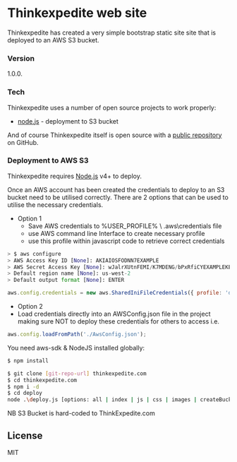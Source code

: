 # Thinkexpedite web site

Thinkexpedite has created a very simple bootstrap static site site that is deployed to an AWS S3 bucket.
### Version
1.0.0.

### Tech

Thinkexpedite uses a number of open source projects to work properly:

* [node.js] - deployment to S3 bucket 

And of course Thinkexpedite itself is open source with a [public repository][Thinkexpedite]
 on GitHub.

### Deployment to AWS S3

Thinkexpedite requires [Node.js](https://nodejs.org/) v4+ to deploy.

Once an AWS account has been created the credentials to deploy to an S3 bucket need to be utilised correctly. There are 2 options that can be used to utilise the necessary credentials.

* Option 1
    * Save AWS credentials to %USER_PROFILE% \ .aws\credentials file 
    * use AWS command line Interface to create necessary profile
    * use this profile within javascript code to retrieve correct credentials
    
```python 
> $ aws configure
> AWS Access Key ID [None]: AKIAIOSFODNN7EXAMPLE
> AWS Secret Access Key [None]: wJalrXUtnFEMI/K7MDENG/bPxRfiCYEXAMPLEKEY
> Default region name [None]: us-west-2
> Default output format [None]: ENTER
```
``` javascript
aws.config.credentials = new aws.SharedIniFileCredentials({ profile: 'default' });
```

* Option 2
* Load credentials directly into an AWSConfig.json file in the project making sure NOT to deploy these credentials for others to access i.e.
``` javascript
aws.config.loadFromPath('./AwsConfig.json');
```

You need aws-sdk & NodeJS installed globally:

```sh
$ npm install
```

```sh
$ git clone [git-repo-url] thinkexpedite.com
$ cd thinkexpedite.com
$ npm i -d
$ cd deploy
node .\deploy.js [options: all | index | js | css | images | createBucket]
```
NB S3 Bucket is hard-coded to ThinkExpedite.com

License
----

MIT



   [Thinkexpedite]: <https://github.com/thinexpedite>
   [node.js]: <http://nodejs.org>
  
